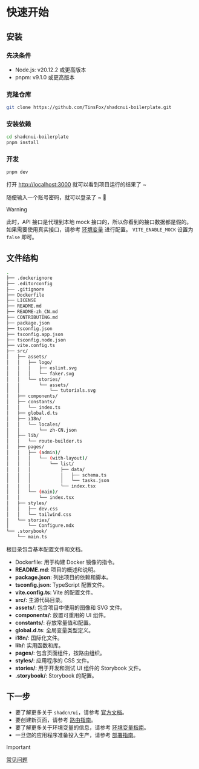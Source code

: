 # 快速开始

## 安装

### 先决条件

- Node.js: v20.12.2 或更高版本
- pnpm: v9.1.0 或更高版本

### 克隆仓库

```bash
git clone https://github.com/TinsFox/shadcnui-boilerplate.git
```


### 安装依赖

```bash
cd shadcnui-boilerplate
pnpm install
```

### 开发

```bash
pnpm dev
```

打开 [http://localhost:3000](http://localhost:3000) 就可以看到项目运行的结果了 ~

随便输入一个账号密码，就可以登录了 ~ 🚀

> [!WARNING]
> 此时，API 接口是代理到本地 mock 接口的，所以你看到的接口数据都是假的。
> 如果需要使用真实接口，请参考 [环境变量](./environment-variables.md) 进行配置。
> `VITE_ENABLE_MOCK` 设置为 `false` 即可。

## 文件结构

```bash
.
├── .dockerignore
├── .editorconfig
├── .gitignore
├── Dockerfile
├── LICENSE
├── README.md
├── README-zh_CN.md
├── CONTRIBUTING.md
├── package.json
├── tsconfig.json
├── tsconfig.app.json
├── tsconfig.node.json
├── vite.config.ts
├── src/
│   ├── assets/
│   │   ├── logo/
│   │   │   ├── eslint.svg
│   │   │   └── faker.svg
│   │   └── stories/
│   │       └── assets/
│   │           └── tutorials.svg
│   ├── components/
│   ├── constants/
│   │   └── index.ts
│   ├── global.d.ts
│   ├── i18n/
│   │   └── locales/
│   │       └── zh-CN.json
│   ├── lib/
│   │   └── route-builder.ts
│   ├── pages/
│   │   ├── (admin)/
│   │   │   └── (with-layout)/
│   │   │       └── list/
│   │   │           ├── data/
│   │   │           │   ├── schema.ts
│   │   │           │   └── tasks.json
│   │   │           └── index.tsx
│   │   └── (main)/
│   │       └── index.tsx
│   ├── styles/
│   │   ├── dev.css
│   │   └── tailwind.css
│   └── stories/
│       └── Configure.mdx
└── .storybook/
    └── main.ts
```

根目录包含基本配置文件和文档。

- Dockerfile: 用于构建 Docker 镜像的指令。
- **README.md**: 项目的概述和说明。
- **package.json**: 列出项目的依赖和脚本。
- **tsconfig.json**: TypeScript 配置文件。
- **vite.config.ts**: Vite 的配置文件。
- **src/**: 主源代码目录。
- **assets/**: 包含项目中使用的图像和 SVG 文件。
- **components/**: 放置可重用的 UI 组件。
- **constants/**: 存放常量值和配置。
- **global.d.ts**: 全局变量类型定义。
- **i18n/**: 国际化文件。
- **lib/**: 实用函数和库。
- **pages/**: 包含页面组件，按路由组织。
- **styles/**: 应用程序的 CSS 文件。
- **stories/**: 用于开发和测试 UI 组件的 Storybook 文件。
- **.storybook/**: Storybook 的配置。

## 下一步

- 要了解更多关于 `shadcn/ui`，请参考 [官方文档](https://ui.shadcn.com/docs)。
- 要创建新页面，请参考 [路由指南](./routing.md)。
- 要了解更多关于环境变量的信息，请参考 [环境变量指南](./environment-variables.md)。
- 一旦您的应用程序准备投入生产，请参考 [部署指南](./deploy.md)。

> [!IMPORTANT]
> [常见问题](./faq.md)
